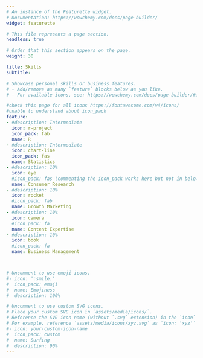```yaml
---
# An instance of the Featurette widget.
# Documentation: https://wowchemy.com/docs/page-builder/
widget: featurette

# This file represents a page section.
headless: true

# Order that this section appears on the page.
weight: 30

title: Skills
subtitle:

# Showcase personal skills or business features.
# - Add/remove as many `feature` blocks below as you like.
# - For available icons, see: https://wowchemy.com/docs/page-builder/#icons

#check this page for all icons https://fontawesome.com/v4/icons/
#unable to understand about icon_pack
feature:
- #description: Intermediate
  icon: r-project
  icon_pack: fab
  name: R
- #description: Intermediate
  icon: chart-line
  icon_pack: fas
  name: Statistics
- #description: 10%
  icon: eye
  #icon_pack: fas (commenting the icon_pack works here but not in below skills?)
  name: Consumer Research
- #description: 10%
  icon: rocket
  #icon_pack: fab
  name: Growth Marketing
- #description: 10%
  icon: camera
  #icon_pack: fa
  name: Content Expertise
- #description: 10%
  icon: book
  #icon_pack: fa
  name: Business Management



# Uncomment to use emoji icons.
#- icon: ':smile:'
#  icon_pack: emoji
#  name: Emojiness
#  description: 100% 

# Uncomment to use custom SVG icons.
# Place your custom SVG icon in `assets/media/icons/`.
# Reference the SVG icon name (without `.svg` extension) in the `icon` field.
# For example, reference `assets/media/icons/xyz.svg` as `icon: 'xyz'`
#- icon: your-custom-icon-name
#  icon_pack: custom
#  name: Surfing
#  description: 90%
---
```


